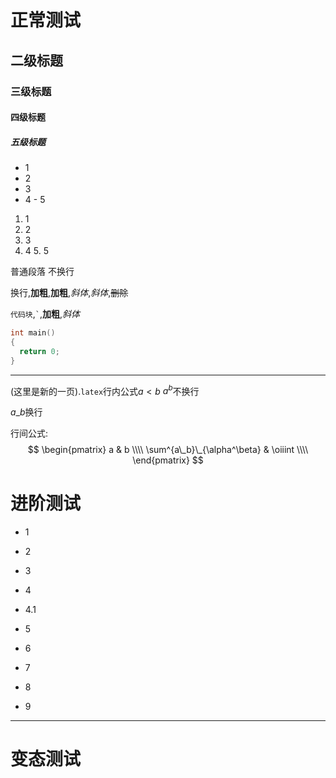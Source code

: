 # 正常测试

## 二级标题

### 三级标题

#### 四级标题

##### 五级标题

- 1
 - 2
  - 3
   - 4
    - 5

1. 1
 2. 2
  3. 3
   4. 4
    5. 5

普通段落
不换行

换行,**加粗**,__加粗__,*斜体*,_斜体_,~~删除~~

`代码块`,`` ` ``,__加粗__,_斜体_

```  cpp
int main()
{
  return 0;
}
```

--------

(这里是新的一页).`latex`行内公式$a < b$
$a^b$不换行

$a\_b$换行

行间公式:
$$
\begin{pmatrix}
a & b \\\\
\sum^{a\_b}\_{\alpha^\beta} & \oiiint \\\\
\end{pmatrix}
$$

# 进阶测试

- 1

- 2
 - 3
  - 4


  - 4.1
 - 5
 - 6
  - 7
  - 8
- 9

---

# 变态测试
